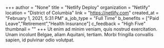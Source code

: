 +++
author = "None"
title = "Netlify Deploy"
organization = "Netlify"
location = "District of Columbia"
link = "https://netlify.com"
created_at = "February 1, 2021, 5:31 PM"
a_job_type = "Full Time"
b_benefits = ["Paid Leave","Retirement","Health Insurance"]
c_feedback = "High Five"
thumbnail = ""
+++
Ut enim ad minim veniam, quis nostrud exercitation. Unam incolunt Belgae, aliam Aquitani, tertiam. Morbi fringilla convallis sapien, id pulvinar odio volutpat.